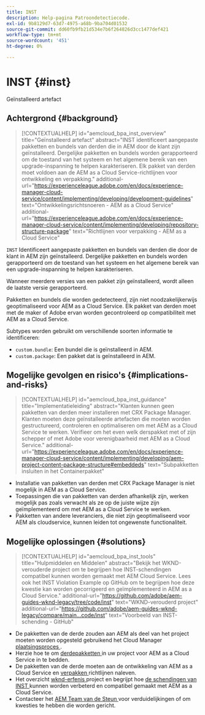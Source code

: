 ```yaml
---
title: INST
description: Help-pagina Patroondetectiecode.
exl-id: 9b8129d7-63d7-4975-a68b-9ba704d01532
source-git-commit: dd60fb9fb21d534e7b6f264826d3cc1477def421
workflow-type: tm+mt
source-wordcount: '451'
ht-degree: 0%

---
```


# INST {#inst}

Geïnstalleerd artefact

## Achtergrond {#background}

>[!CONTEXTUALHELP]
>id="aemcloud_bpa_inst_overview"
>title="Geïnstalleerd artefact"
>abstract="INST identificeert aangepaste pakketten en bundels van derden die in AEM door de klant zijn geïnstalleerd. Dergelijke pakketten en bundels worden gerapporteerd om de toestand van het systeem en het algemene bereik van een upgrade-inspanning te helpen karakteriseren. Elk pakket van derden moet voldoen aan de AEM as a Cloud Service-richtlijnen voor ontwikkeling en verpakking."
>additional-url="https://experienceleague.adobe.com/en/docs/experience-manager-cloud-service/content/implementing/developing/development-guidelines" text="Ontwikkelingsrichtsnoeren - AEM as a Cloud Service"
>additional-url="https://experienceleague.adobe.com/en/docs/experience-manager-cloud-service/content/implementing/developing/repository-structure-package" text="Richtlijnen voor verpakking - AEM as a Cloud Service"

`INST` Identificeert aangepaste pakketten en bundels van derden die door de klant in AEM zijn geïnstalleerd. Dergelijke pakketten en bundels worden gerapporteerd om de toestand van het systeem en het algemene bereik van een upgrade-inspanning te helpen karakteriseren.

Wanneer meerdere versies van een pakket zijn geïnstalleerd, wordt alleen de laatste versie gerapporteerd.

Pakketten en bundels die worden gedetecteerd, zijn niet noodzakelijkerwijs geoptimaliseerd voor AEM as a Cloud Service. Elk pakket van derden moet met de maker of Adobe ervan worden gecontroleerd op compatibiliteit met AEM as a Cloud Service.

Subtypes worden gebruikt om verschillende soorten informatie te identificeren:

* `custom.bundle`: Een bundel die is geïnstalleerd in AEM.
* `custom.package`: Een pakket dat is geïnstalleerd in AEM.

## Mogelijke gevolgen en risico&#39;s {#implications-and-risks}

>[!CONTEXTUALHELP]
>id="aemcloud_bpa_inst_guidance"
>title="Implementatieleiding"
>abstract="Klanten kunnen geen pakketten van derden meer installeren met CRX Package Manager. Klanten moeten deze geïnstalleerde artefacten die moeten worden gestructureerd, controleren en optimaliseren om met AEM as a Cloud Service te werken. Verifieer om het even welk derspakket met of zijn schepper of met Adobe voor verenigbaarheid met AEM as a Cloud Service."
>additional-url="https://experienceleague.adobe.com/en/docs/experience-manager-cloud-service/content/implementing/developing/aem-project-content-package-structure#embeddeds" text="Subpakketten insluiten in het Containerpakket"


* Installatie van pakketten van derden met CRX Package Manager is niet mogelijk in AEM as a Cloud Service.
* Toepassingen die van pakketten van derden afhankelijk zijn, werken mogelijk pas zoals verwacht als ze op de juiste wijze zijn geïmplementeerd om met AEM as a Cloud Service te werken.
* Pakketten van andere leveranciers, die niet zijn geoptimaliseerd voor AEM als cloudservice, kunnen leiden tot ongewenste functionaliteit.

## Mogelijke oplossingen {#solutions}

>[!CONTEXTUALHELP]
>id="aemcloud_bpa_inst_tools"
>title="Hulpmiddelen en Middelen"
>abstract="Bekijk het WKND-verouderde project om te begrijpen hoe INST-schendingen compatibel kunnen worden gemaakt met AEM Cloud Service. Lees ook het INST Violation Example op GitHub om te begrijpen hoe deze kwestie kan worden gecorrigeerd en geïmplementeerd in AEM as a Cloud Service."
>additional-url="https://github.com/adobe/aem-guides-wknd-legacy/tree/code/inst" text="WKND-verouderd project"
>additional-url="https://github.com/adobe/aem-guides-wknd-legacy/compare/main...code/inst" text="Voorbeeld van INST-schending - GitHub"

* De pakketten van de derde zouden aan AEM als deel van het project moeten worden opgesteld gebruikend het Cloud Manager [ plaatsingsproces ](https://experienceleague.adobe.com/en/docs/experience-manager-cloud-service/content/implementing/using-cloud-manager/deploy-code#deployment-process).
* Herzie hoe te om [ derdepakketten ](https://experienceleague.adobe.com/en/docs/experience-manager-cloud-service/content/implementing/developing/aem-project-content-package-structure#embedding-3rd-party-packages) in uw project voor AEM as a Cloud Service in te bedden.
* De pakketten van de derde moeten aan de ontwikkeling van AEM as a Cloud Service [ ](https://experienceleague.adobe.com/en/docs/experience-manager-cloud-service/content/implementing/developing/development-guidelines) en [ verpakken ](https://experienceleague.adobe.com/en/docs/experience-manager-cloud-service/content/implementing/developing/repository-structure-package) richtlijnen naleven.
* Het overzicht [ wknd-erfenis ](https://github.com/adobe/aem-guides-wknd-legacy/tree/code/inst) project en begrijpt hoe [ de schendingen van INST ](https://github.com/adobe/aem-guides-wknd-legacy/compare/main...code/inst) kunnen worden verbeterd en compatibel gemaakt met AEM as a Cloud Service.
* Contacteer het [ AEM Team van de Steun ](https://helpx.adobe.com/enterprise/using/support-for-experience-cloud.html) voor verduidelijkingen of om kwesties te hebben die worden gericht.
